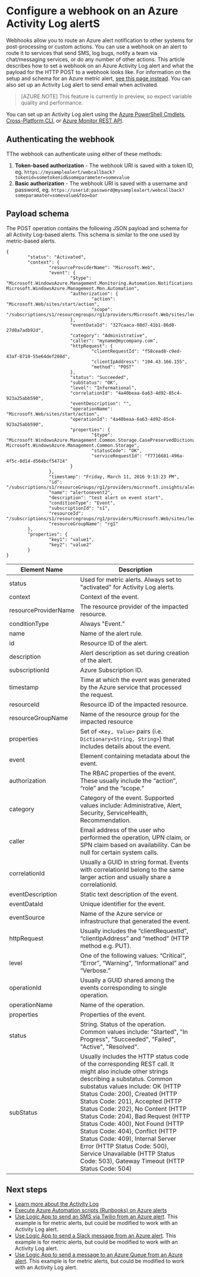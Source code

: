 <properties
    pageTitle="Configure a webhook on Azure Activity Log alerts | Microsoft Azure"
    description="See how to use Activity Log alerts to call webhooks. "
    authors="kamathashwin"
    manager="carolz"
    editor=""
    services="monitoring-and-diagnostics"
    documentationCenter="monitoring-and-diagnostics"/>

<tags
    ms.service="monitoring-and-diagnostics"
    ms.workload="na"
    ms.tgt_pltfrm="na"
    ms.devlang="na"
    ms.topic="article"
    ms.date="10/20/2016"
    ms.author="ashwink"/>

# <a name="configure-a-webhook-on-an-azure-activity-log-alerts"></a>Configure a webhook on an Azure Activity Log alertS

Webhooks allow you to route an Azure alert notification to other systems for post-processing or custom actions. You can use a webhook on an alert to route it to services that send SMS, log bugs, notify a team via chat/messaging services, or do any number of other actions. This article describes how to set a webhook on an Azure Activity Log alert and what the payload for the HTTP POST to a webhook looks like. For information on the setup and schema for an Azure metric alert, [see this page instead](insights-webhooks-alerts.md). You can also set up an Activity Log alert to send email when activated.

>[AZURE.NOTE] This feature is currently in preview, so expect variable quality and performance.

You can set up an Activity Log alert using the [Azure PowerShell Cmdlets](insights-powershell-samples.md#create-alert-rules), [Cross-Platform CLI](insights-cli-samples.md#work-with-alerts), or [Azure Monitor REST API](https://msdn.microsoft.com/library/azure/dn933805.aspx).

## <a name="authenticating-the-webhook"></a>Authenticating the webhook
TThe webhook can authenticate using either of these methods:

1. **Token-based authorization** - The webhook URI is saved with a token ID, eg. `https://mysamplealert/webcallback?tokenid=sometokenid&someparameter=somevalue`
2.  **Basic authorization** - The webhook URI is saved with a username and password, eg. `https://userid:password@mysamplealert/webcallback?someparamater=somevalue&foo=bar`

## <a name="payload-schema"></a>Payload schema
The POST operation contains the following JSON payload and schema for all Activity Log-based alerts. This schema is similar to the one used by metric-based alerts.

```
{
        "status": "Activated",
        "context": {
                "resourceProviderName": "Microsoft.Web",
                "event": {
                        "$type": "Microsoft.WindowsAzure.Management.Monitoring.Automation.Notifications.GenericNotifications.Datacontracts.InstanceEventContext, Microsoft.WindowsAzure.Management.Mon.Automation",
                        "authorization": {
                                "action": "Microsoft.Web/sites/start/action",
                                "scope": "/subscriptions/s1/resourcegroups/rg1/providers/Microsoft.Web/sites/leoalerttest"
                        },
                        "eventDataId": "327caaca-08d7-41b1-86d8-27d0a7adb92d",
                        "category": "Administrative",
                        "caller": "myname@mycompany.com",
                        "httpRequest": {
                                "clientRequestId": "f58cead8-c9ed-43af-8710-55e64def208d",
                                "clientIpAddress": "104.43.166.155",
                                "method": "POST"
                        },
                        "status": "Succeeded",
                        "subStatus": "OK",
                        "level": "Informational",
                        "correlationId": "4a40beaa-6a63-4d92-85c4-923a25abb590",
                        "eventDescription": "",
                        "operationName": "Microsoft.Web/sites/start/action",
                        "operationId": "4a40beaa-6a63-4d92-85c4-923a25abb590",
                        "properties": {
                                "$type": "Microsoft.WindowsAzure.Management.Common.Storage.CasePreservedDictionary, Microsoft.WindowsAzure.Management.Common.Storage",
                                "statusCode": "OK",
                                "serviceRequestId": "f7716681-496a-4f5c-8d14-d564bcf54714"
                        }
                },
                "timestamp": "Friday, March 11, 2016 9:13:23 PM",
                "id": "/subscriptions/s1/resourceGroups/rg1/providers/microsoft.insights/alertrules/alertonevent2",
                "name": "alertonevent2",
                "description": "test alert on event start",
                "conditionType": "Event",
                "subscriptionId": "s1",
                "resourceId": "/subscriptions/s1/resourcegroups/rg1/providers/Microsoft.Web/sites/leoalerttest",
                "resourceGroupName": "rg1"
        },
        "properties": {
                "key1": "value1",
                "key2": "value2"
        }
}
```

|Element Name       |Description|
|---                |---|
|status             |Used for metric alerts. Always set to "activated" for Activity Log alerts.|
|context            |Context of the event.|
|resourceProviderName|The resource provider of the impacted resource.|
|conditionType      |Always "Event."|
|name               |Name of the alert rule.|
|id                 |Resource ID of the alert.|
|description        |Alert description as set during creation of the alert.|
|subscriptionId     |Azure Subscription ID.|
|timestamp          |Time at which the event was generated by the Azure service that processed the request.|
|resourceId         |Resource ID of the impacted resource.|
|resourceGroupName  |Name of the resource group for the impacted resource|
|properties         |Set of `<Key, Value>` pairs (i.e. `Dictionary<String, String>`) that includes details about the event.|
|event              |Element containing metadata about the event.|
|authorization      |The RBAC properties of the event. These usually include the “action”, “role” and the “scope.”|
|category           |Category of the event. Supported values include: Administrative, Alert, Security, ServiceHealth, Recommendation.|
|caller             |Email address of the user who performed the operation, UPN claim, or SPN claim based on availability. Can be null for certain system calls.|
|correlationId      |Usually a GUID in string format. Events with correlationId belong to the same larger action and usually share a correlationId.|
|eventDescription   |Static text description of the event.|
|eventDataId        |Unique identifier for the event.|
|eventSource        |Name of the Azure service or infrastructure that generated the event.|
|httpRequest        |Usually includes the “clientRequestId”, “clientIpAddress” and “method” (HTTP method e.g. PUT).|
|level              |One of the following values: “Critical”, “Error”, “Warning”, “Informational” and “Verbose.”|
|operationId        |Usually a GUID shared among the events corresponding to single operation.|
|operationName      |Name of the operation.|
|properties         |Properties of the event.|
|status             |String. Status of the operation. Common values include: "Started", "In Progress", "Succeeded", "Failed", "Active", "Resolved".|
|subStatus          |Usually includes the HTTP status code of the corresponding REST call. It might also include other strings describing a substatus. Common substatus values include: OK (HTTP Status Code: 200), Created (HTTP Status Code: 201), Accepted (HTTP Status Code: 202), No Content (HTTP Status Code: 204), Bad Request (HTTP Status Code: 400), Not Found (HTTP Status Code: 404), Conflict (HTTP Status Code: 409), Internal Server Error (HTTP Status Code: 500), Service Unavailable (HTTP Status Code: 503), Gateway Timeout (HTTP Status Code: 504)|

## <a name="next-steps"></a>Next steps
- [Learn more about the Activity Log](monitoring-overview-activity-logs.md)
- [Execute Azure Automation scripts (Runbooks) on Azure alerts](http://go.microsoft.com/fwlink/?LinkId=627081)
- [Use Logic App to send an SMS via Twilio from an Azure alert](https://github.com/Azure/azure-quickstart-templates/tree/master/201-alert-to-text-message-with-logic-app). This example is for metric alerts, but could be modified to work with an Activity Log alert.
- [Use Logic App to send a Slack message from an Azure alert](https://github.com/Azure/azure-quickstart-templates/tree/master/201-alert-to-slack-with-logic-app). This example is for metric alerts, but could be modified to work with an Activity Log alert.
- [Use Logic App to send a message to an Azure Queue from an Azure alert](https://github.com/Azure/azure-quickstart-templates/tree/master/201-alert-to-queue-with-logic-app). This example is for metric alerts, but could be modified to work with an Activity Log alert.
